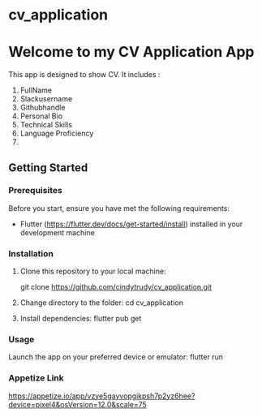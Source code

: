 # cv_application

# Welcome to my CV Application App
This app is designed to show CV.
It includes :

1. FullName
2. Slackusername
3. Githubhandle
4. Personal Bio
5. Technical Skills
6. Language Proficiency
7. 
## Getting Started

### Prerequisites

Before you start, ensure you have met the following requirements:

- Flutter
(https://flutter.dev/docs/get-started/install) installed in your development machine

### Installation

1. Clone this repository to your local machine:

   git clone
   https://github.com/cindytrudy/cv_application.git

2. Change directory to the folder: cd cv_application

3. Install dependencies: flutter pub get

### Usage
Launch the app on your preferred device or emulator: flutter run

### Appetize Link

https://appetize.io/app/vzye5gayvopgikpsh7p2yz6hee?device=pixel4&osVersion=12.0&scale=75
